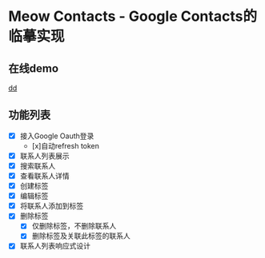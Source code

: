 # Meow Contacts  - Google Contacts的临摹实现

## 在线demo
[dd](https://ddd.com)

## 功能列表
- [x] 接入Google Oauth登录
  - [x]自动refresh token
- [x] 联系人列表展示
- [x] 搜索联系人
- [x] 查看联系人详情
- [x] 创建标签
- [x] 编辑标签
- [x] 将联系人添加到标签
- [x] 删除标签
  - [x] 仅删除标签，不删除联系人
  - [x] 删除标签及关联此标签的联系人
- [x] 联系人列表响应式设计
